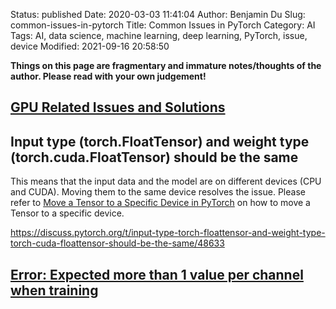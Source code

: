 Status: published
Date: 2020-03-03 11:41:04
Author: Benjamin Du
Slug: common-issues-in-pytorch
Title: Common Issues in PyTorch
Category: AI
Tags: AI, data science, machine learning, deep learning, PyTorch, issue, device
Modified: 2021-09-16 20:58:50

**Things on this page are fragmentary and immature notes/thoughts of the author. Please read with your own judgement!**

## [GPU Related Issues and Solutions](http://www.legendu.net/misc/blog/GPU-related-issues-and-solutions)

## Input type (torch.FloatTensor) and weight type (torch.cuda.FloatTensor) should be the same

This means that the input data and the model are on different devices (CPU and CUDA). 
Moving them to the same device resolves the issue.
Please refer to 
[Move a Tensor to a Specific Device in PyTorch](http://www.legendu.net/misc/blog/common-issues-in-pytorch/)
on how to move a Tensor to a specific device.

https://discuss.pytorch.org/t/input-type-torch-floattensor-and-weight-type-torch-cuda-floattensor-should-be-the-same/48633

## [Error: Expected more than 1 value per channel when training](https://discuss.pytorch.org/t/error-expected-more-than-1-value-per-channel-when-training/26274)
